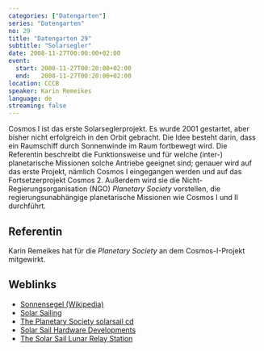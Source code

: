 ```yaml
---
categories: ["Datengarten"]
series: "Datengarten"
no: 29
title: "Datengarten 29"
subtitle: "Solarsegler"
date: 2008-11-27T00:00:00+02:00
event:
  start: 2008-11-27T00:20:00+02:00
  end:   2008-11-27T00:20:00+02:00
location: CCCB
speaker: Karin Remeikes
language: de
streaming: false
---
```


Cosmos I ist das erste Solarseglerprojekt. Es wurde 2001 gestartet, aber
bisher nicht erfolgreich in den Orbit gebracht. Die Idee besteht darin,
dass ein Raumschiff durch Sonnenwinde im Raum fortbewegt wird. Die
Referentin beschreibt die Funktionsweise und für welche (inter-)
planetarische Missionen solche Antriebe geeignet sind; genauer wird auf
das erste Projekt, nämlich Cosmos I eingegangen werden und auf das
Fortsetzerprojekt Cosmos 2. Außerdem wird sie die
Nicht-Regierungsorganisation (NGO) *Planetary Society* vorstellen, die
regierungsunabhängige planetarische Missionen wie Cosmos I und II
durchführt.

Referentin
----------

Karin Remeikes hat für die *Planetary Society* an dem Cosmos-I-Projekt
mitgewirkt.

Weblinks
--------

-   [Sonnensegel (Wikipedia)](http://de.wikipedia.org/wiki/Sonnensegel)
-   [Solar Sailing](http://www.planetary.org/programs/projects/solar_sailing/)
-   [The Planetary Society solarsail cd](http://www.planetary.org/solarsailcd/)
-   [Solar Sail Hardware Developments](http://www.dlr.de/fa/Portaldata/17/Resources/dokumente/publikationen/2002/06_herbeck.pdf)
-   [The Solar Sail Lunar Relay Station](http://www.iafastro.org/download/congress/IAC-08/DVD/full/IAC-08/C1/3/manuscripts/IAC-08.C1.3.14.pdf)

